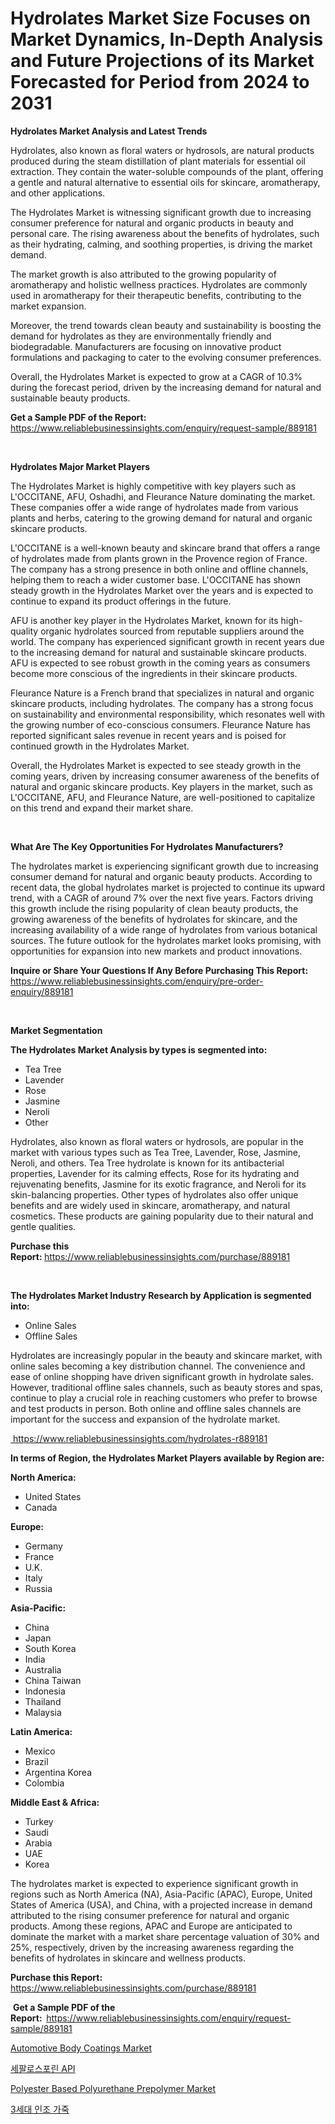 <p><h1>Hydrolates Market Size Focuses on Market Dynamics, In-Depth Analysis and Future Projections of its Market Forecasted for Period from 2024 to 2031</h1></p><p><strong>Hydrolates Market Analysis and Latest Trends</strong></p>
<p><p>Hydrolates, also known as floral waters or hydrosols, are natural products produced during the steam distillation of plant materials for essential oil extraction. They contain the water-soluble compounds of the plant, offering a gentle and natural alternative to essential oils for skincare, aromatherapy, and other applications.</p><p>The Hydrolates Market is witnessing significant growth due to increasing consumer preference for natural and organic products in beauty and personal care. The rising awareness about the benefits of hydrolates, such as their hydrating, calming, and soothing properties, is driving the market demand.</p><p>The market growth is also attributed to the growing popularity of aromatherapy and holistic wellness practices. Hydrolates are commonly used in aromatherapy for their therapeutic benefits, contributing to the market expansion.</p><p>Moreover, the trend towards clean beauty and sustainability is boosting the demand for hydrolates as they are environmentally friendly and biodegradable. Manufacturers are focusing on innovative product formulations and packaging to cater to the evolving consumer preferences.</p><p>Overall, the Hydrolates Market is expected to grow at a CAGR of 10.3% during the forecast period, driven by the increasing demand for natural and sustainable beauty products.</p></p>
<p><strong>Get a Sample PDF of the Report:&nbsp;</strong> <a href="https://www.reliablebusinessinsights.com/enquiry/request-sample/889181">https://www.reliablebusinessinsights.com/enquiry/request-sample/889181</a></p>
<p>&nbsp;</p>
<p><strong>Hydrolates Major Market Players</strong></p>
<p><p>The Hydrolates Market is highly competitive with key players such as L'OCCITANE, AFU, Oshadhi, and Fleurance Nature dominating the market. These companies offer a wide range of hydrolates made from various plants and herbs, catering to the growing demand for natural and organic skincare products.</p><p>L'OCCITANE is a well-known beauty and skincare brand that offers a range of hydrolates made from plants grown in the Provence region of France. The company has a strong presence in both online and offline channels, helping them to reach a wider customer base. L'OCCITANE has shown steady growth in the Hydrolates Market over the years and is expected to continue to expand its product offerings in the future.</p><p>AFU is another key player in the Hydrolates Market, known for its high-quality organic hydrolates sourced from reputable suppliers around the world. The company has experienced significant growth in recent years due to the increasing demand for natural and sustainable skincare products. AFU is expected to see robust growth in the coming years as consumers become more conscious of the ingredients in their skincare products.</p><p>Fleurance Nature is a French brand that specializes in natural and organic skincare products, including hydrolates. The company has a strong focus on sustainability and environmental responsibility, which resonates well with the growing number of eco-conscious consumers. Fleurance Nature has reported significant sales revenue in recent years and is poised for continued growth in the Hydrolates Market.</p><p>Overall, the Hydrolates Market is expected to see steady growth in the coming years, driven by increasing consumer awareness of the benefits of natural and organic skincare products. Key players in the market, such as L'OCCITANE, AFU, and Fleurance Nature, are well-positioned to capitalize on this trend and expand their market share.</p></p>
<p>&nbsp;</p>
<p><strong>What Are The Key Opportunities For Hydrolates Manufacturers?</strong></p>
<p><p>The hydrolates market is experiencing significant growth due to increasing consumer demand for natural and organic beauty products. According to recent data, the global hydrolates market is projected to continue its upward trend, with a CAGR of around 7% over the next five years. Factors driving this growth include the rising popularity of clean beauty products, the growing awareness of the benefits of hydrolates for skincare, and the increasing availability of a wide range of hydrolates from various botanical sources. The future outlook for the hydrolates market looks promising, with opportunities for expansion into new markets and product innovations.</p></p>
<p><strong>Inquire or Share Your Questions If Any Before Purchasing This Report:</strong> <a href="https://www.reliablebusinessinsights.com/enquiry/pre-order-enquiry/889181">https://www.reliablebusinessinsights.com/enquiry/pre-order-enquiry/889181</a></p>
<p>&nbsp;</p>
<p><strong>Market Segmentation</strong></p>
<p><strong>The Hydrolates Market Analysis by types is segmented into:</strong></p>
<p><ul><li>Tea Tree</li><li>Lavender</li><li>Rose</li><li>Jasmine</li><li>Neroli</li><li>Other</li></ul></p>
<p><p>Hydrolates, also known as floral waters or hydrosols, are popular in the market with various types such as Tea Tree, Lavender, Rose, Jasmine, Neroli, and others. Tea Tree hydrolate is known for its antibacterial properties, Lavender for its calming effects, Rose for its hydrating and rejuvenating benefits, Jasmine for its exotic fragrance, and Neroli for its skin-balancing properties. Other types of hydrolates also offer unique benefits and are widely used in skincare, aromatherapy, and natural cosmetics. These products are gaining popularity due to their natural and gentle qualities.</p></p>
<p><strong>Purchase this Report:&nbsp;</strong><a href="https://www.reliablebusinessinsights.com/purchase/889181">https://www.reliablebusinessinsights.com/purchase/889181</a></p>
<p>&nbsp;</p>
<p><strong>The Hydrolates Market Industry Research by Application is segmented into:</strong></p>
<p><ul><li>Online Sales</li><li>Offline Sales</li></ul></p>
<p><p>Hydrolates are increasingly popular in the beauty and skincare market, with online sales becoming a key distribution channel. The convenience and ease of online shopping have driven significant growth in hydrolate sales. However, traditional offline sales channels, such as beauty stores and spas, continue to play a crucial role in reaching customers who prefer to browse and test products in person. Both online and offline sales channels are important for the success and expansion of the hydrolate market.</p></p>
<p><a href="https://www.reliablebusinessinsights.com/hydrolates-r889181">&nbsp;https://www.reliablebusinessinsights.com/hydrolates-r889181</a></p>
<p><strong>In terms of Region, the Hydrolates Market Players available by Region are:</strong></p>
<p>
    <p> <strong> North America: </strong>
        <ul>
            <li>United States</li>
            <li>Canada</li>
        </ul>
        </p> 
    <p> <strong> Europe: </strong>
        <ul>
            <li>Germany</li>
            <li>France</li>
            <li>U.K.</li>
            <li>Italy</li>
            <li>Russia</li>
        </ul>
        </p> 
    <p> <strong> Asia-Pacific: </strong>
        <ul>
            <li>China</li>
            <li>Japan</li>
            <li>South Korea</li>
            <li>India</li>
            <li>Australia</li>
            <li>China Taiwan</li>
            <li>Indonesia</li>
            <li>Thailand</li>
            <li>Malaysia</li>
        </ul>
        </p> 
    <p> <strong> Latin America: </strong>
        <ul>
            <li>Mexico</li>
            <li>Brazil</li>
            <li>Argentina Korea</li>
            <li>Colombia</li>
        </ul>
        </p> 
    <p> <strong> Middle East & Africa: </strong>
        <ul>
            <li>Turkey</li>
            <li>Saudi</li>
            <li>Arabia</li>
            <li>UAE</li>
            <li>Korea</li>
        </ul>
    </p>
    </p>
<p><p>The hydrolates market is expected to experience significant growth in regions such as North America (NA), Asia-Pacific (APAC), Europe, United States of America (USA), and China, with a projected increase in demand attributed to the rising consumer preference for natural and organic products. Among these regions, APAC and Europe are anticipated to dominate the market with a market share percentage valuation of 30% and 25%, respectively, driven by the increasing awareness regarding the benefits of hydrolates in skincare and wellness products.</p></p>
<p><strong>Purchase this Report: </strong><a href="https://www.reliablebusinessinsights.com/purchase/889181">https://www.reliablebusinessinsights.com/purchase/889181</a></p>
<p>&nbsp;<strong>Get a Sample PDF of the Report:&nbsp;&nbsp;</strong><a href="https://www.reliablebusinessinsights.com/enquiry/request-sample/889181">https://www.reliablebusinessinsights.com/enquiry/request-sample/889181</a></p>
<p><strong></strong></p>
<p><p><a href="https://github.com/beatblasta/Market-Research-Report-List-3/blob/main/automotive-body-coatings-market.md">Automotive Body Coatings Market</a></p><p><a href="https://github.com/sarassiksa/Market-Research-Report-List-1/blob/main/9140577146989.md">세팔로스포린 API</a></p><p><a href="https://github.com/shotows/Market-Research-Report-List-3/blob/main/polyester-based-polyurethane-prepolymer-market.md">Polyester Based Polyurethane Prepolymer Market</a></p><p><a href="https://github.com/tukangkrupk/Market-Research-Report-List-1/blob/main/3051789146988.md">3세대 인조 가죽</a></p></p>